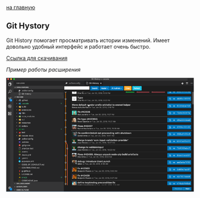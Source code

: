 [на главную](/readme.md)

## Git Hystory

Git History помогает просматривать истории изменений. Имеет довольно удобный интерфейс и работает очень быстро.

[Ссылка для скачивания](https://marketplace.visualstudio.com/items?itemName=donjayamanne.githistory)

*Пример работы расширения*

![Принтскрин](/images/hystory.png)